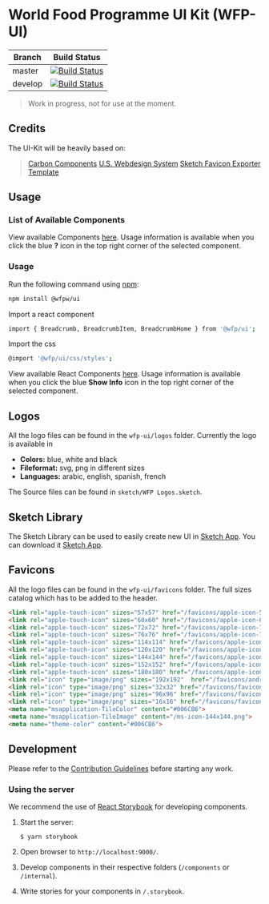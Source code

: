 
# World Food Programme UI Kit (WFP-UI)


Branch  | Build Status
--------|-------------
master  | [![Build Status](https://travis-ci.org/wfp/ui.svg?branch=master)](https://travis-ci.org/wfp/ui)
develop | [![Build Status](https://travis-ci.org/wfp/ui.svg?branch=develop)](https://travis-ci.org/wfp/ui)

> Work in progress, not for use at the moment.
> 
## Credits

The UI-Kit will be heavily based on:
>[Carbon Components](https://github.com/carbon-design-system/carbon-components)
>[U.S. Webdesign System](https://designsystem.digital.gov/page-templates/#landing-page)
>[Sketch Favicon Exporter Template](https://github.com/frederik-jacques/sketch-favicon-exporter-template)

## Usage

### List of Available Components

View available Components [here](http://ui.wfp.org). Usage information is available when you click the blue **?** icon in the top right corner of the selected component.

### Usage

Run the following command using [npm](https://www.npmjs.com/):
```bash
npm install @wfpw/ui
```
Import a react component
```bash
import { Breadcrumb, BreadcrumbItem, BreadcrumbHome } from '@wfp/ui';
```
Import the css
```bash
@import '@wfp/ui/css/styles';
```
View available React Components [here](http://pydev.wfp.org:8282/). Usage information is available when you click the blue **Show Info** icon in the top right corner of the selected component.
## Logos
All the logo files can be found in the `wfp-ui/logos` folder.
Currently the logo is available in
 - **Colors:** blue, white and black
 - **Fileformat:** svg, png in different sizes
 - **Languages:** arabic, english, spanish, french

The Source files can be found in `sketch/WFP Logos.sketch`.

## Sketch Library
The Sketch Library can be used to easily create new UI in [Sketch App](https://www.sketchapp.com/).
You can download it [Sketch App](https://www.sketchapp.com/).
 
## Favicons
All the logo files can be found in the `wfp-ui/favicons` folder.
The full sizes catalog which has to be added to the header.
```html
<link rel="apple-touch-icon" sizes="57x57" href="/favicons/apple-icon-57x57.png">
<link rel="apple-touch-icon" sizes="60x60" href="/favicons/apple-icon-60x60.png">
<link rel="apple-touch-icon" sizes="72x72" href="/favicons/apple-icon-72x72.png">
<link rel="apple-touch-icon" sizes="76x76" href="/favicons/apple-icon-76x76.png">
<link rel="apple-touch-icon" sizes="114x114" href="/favicons/apple-icon-114x114.png">
<link rel="apple-touch-icon" sizes="120x120" href="/favicons/apple-icon-120x120.png">
<link rel="apple-touch-icon" sizes="144x144" href="/favicons/apple-icon-144x144.png">
<link rel="apple-touch-icon" sizes="152x152" href="/favicons/apple-icon-152x152.png">
<link rel="apple-touch-icon" sizes="180x180" href="/favicons/apple-icon-180x180.png">
<link rel="icon" type="image/png" sizes="192x192"  href="/favicons/android-icon-192x192.png">
<link rel="icon" type="image/png" sizes="32x32" href="/favicons/favicon-32x32.png">
<link rel="icon" type="image/png" sizes="96x96" href="/favicons/favicon-96x96.png">
<link rel="icon" type="image/png" sizes="16x16" href="/favicons/favicon-16x16.png">
<meta name="msapplication-TileColor" content="#006CB6">
<meta name="msapplication-TileImage" content="/ms-icon-144x144.png">
<meta name="theme-color" content="#006CB6">
```

## Development

Please refer to the [Contribution Guidelines](./.github/CONTRIBUTING.md) before starting any work.

### Using the server

We recommend the use of [React Storybook](https://github.com/storybooks/react-storybook) for developing components.

1. Start the server:

   ```
   $ yarn storybook
   ```

2. Open browser to `http://localhost:9000/`.

3. Develop components in their respective folders (`/components` or `/internal`).

4. Write stories for your components in `/.storybook`.